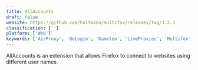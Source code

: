```yaml
---
title: AllAccounts
draft: false 
website: https://github.com/hultmann/multifox/releases/tag/3.2.3
classification: ['']
platform: ['Web']
keywords: ['AirProxy', 'GoLogin', 'Kameleo', 'LimeProxies', 'Multifox', 'Multiloginapp', 'NetNut.io', 'Nold', 'Oxylabs', 'ProxyRack', 'Session Box', 'Shelter', 'Splendid Browser Manager', 'Tree Style Tab', 'island']
---
```

AllAccounts is an extension that allows Firefox to connect to websites using different user names.